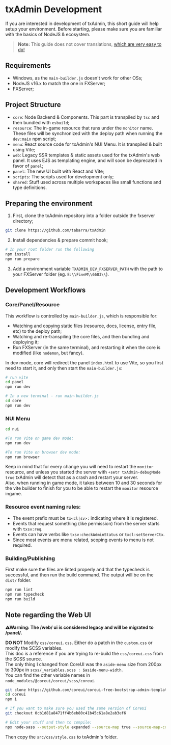 # txAdmin Development
If you are interested in development of txAdmin, this short guide will help setup your environment. 
Before starting, please make sure you are familiar with the basics of NodeJS & ecosystem.
> **Note:** This guide does not cover translations, [which are very easy to do!](./translation.md)  


## Requirements
- Windows, as the `main-builder.js` doesn't work for other OSs;
- NodeJS v16.x to match the one in FXServer;
- FXServer;


## Project Structure
- `core`: Node Backend & Components. This part is transpiled by `tsc` and then bundled with `esbuild`;
- `resource`: The in-game resource that runs under the `monitor` name. These files will be synchronized with the deploy path when running the `dev:main` npm script;
- `menu`: React source code for txAdmin's NUI Menu. It is transpiled & built using Vite;
- `web`: Legacy SSR templates & static assets used for the txAdmin's web panel. It uses EJS as templating engine, and will soon be deprecated in favor of `panel`;
- `panel`: The new UI built with React and Vite;
- `scripts`: The scripts used for development only;
- `shared`: Stuff used across multiple workspaces like small functions and type definitions.


## Preparing the environment
1. First, clone the txAdmin repository into a folder outside the fxserver directory;
```sh
git clone https://github.com/tabarra/txAdmin
```
2. Install dependencies & prepare commit hook;
```sh
# In your root folder run the following
npm install
npm run prepare
```
3. Add a environment variable `TXADMIN_DEV_FXSERVER_PATH` with the path to your FXServer folder (eg. `E:\\FiveM\\6683\\`).


## Development Workflows

### Core/Panel/Resource
This workflow is controlled by `main-builder.js`, which is responsible for:
- Watching and copying static files (resource, docs, license, entry file, etc) to the deploy path;
- Watching and re-transpiling the core files, and then bundling and deploying it;
- Run FXServer (in the same terminal), and restarting it when the core is modified (like `nodemon`, but fancy).
  
In dev mode, core will redirect the panel `index.html` to use Vite, so you first need to start it, and only then start the `main-builder.js`:
```sh
# run vite
cd panel
npm run dev

# In a new terminal - run main-builder.js
cd core
npm run dev
```
  
### NUI Menu
```sh
cd nui

#To run Vite on game dev mode:
npm run dev

#To run Vite on browser dev mode:
npm run browser
```
Keep in mind that for every change you will need to restart the `monitor` resource, and unless you started the server with `+setr txAdmin-debugMode true` txAdmin will detect that as a crash and restart your server.  
Also, when running in game mode, it takes between 10 and 30 seconds for the vite builder to finish for you to be able to restart the `monitor` resource ingame.


### Resource event naming rules:

- The event prefix must be `tx<cl|sv>:` indicating where it is registered.
- Events that request something (like permission) from the server starts with `txsv:req`.
- Events can have verbs like `txsv:checkAdminStatus` or `txcl:setServerCtx`.
- Since most events are menu related, scoping events to menu is not required.


### Building/Publishing
First make sure the files are linted properly and that the typecheck is successful, and then run the build command. The output will be on the `dist/` folder.
```sh
npm run lint
npm run typecheck
npm run build
```

## Note regarding the Web UI

**⚠Warning: The /web/ ui is considered legacy and will be migrated to /panel/.**

**DO NOT** Modify `css/coreui.css`. Either do a patch in the `custom.css` or modify the SCSS variables.  
This doc is a reference if you are trying to re-build the `css/coreui.css` from the SCSS source.  
The only thing I changed from CoreUI was the `aside-menu` size from 200px to 300px in `scss/_variables.scss : $aside-menu-width`.  
You can find the other variable names in `node_modules/@coreui/coreui/scss/coreui`.

```bash
git clone https://github.com/coreui/coreui-free-bootstrap-admin-template.git coreui
cd coreui
npm i

# If you want to make sure you used the same version of CoreUI
git checkout 0cb1d81a8471ff4b6eb80c41b45c61a8e2ab3ef6

# Edit your stuff and then to compile:
npx node-sass --output-style expanded --source-map true --source-map-contents true --precision 6 src/scss/style.scss src/css/style.css
```

Then copy the `src/css/style.css` to txAdmin's folder.
  
